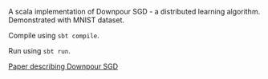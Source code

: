 A scala implementation of Downpour SGD - a distributed learning algorithm. Demonstrated with MNIST dataset.

Compile using `sbt compile`.

Run using `sbt run`.

[Paper describing Downpour SGD](https://static.googleusercontent.com/media/research.google.com/en//archive/large_deep_networks_nips2012.pdf)